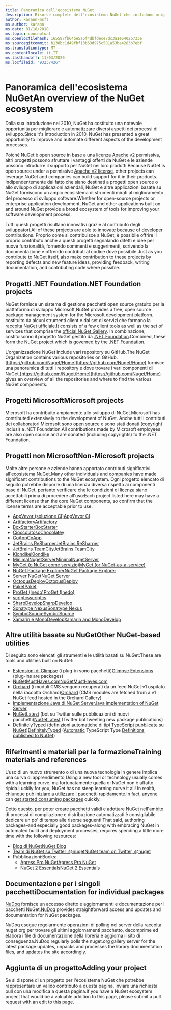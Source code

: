 ```yaml
---
title: Panoramica dell'ecosistema NuGet
description: Risorse complete dell'ecosistema NuGet che includono origini NuGet, progetti NuGet non Microsoft, utilità e materiali per la formazione.
author: karann-msft
ms.author: karann
ms.date: 01/18/2018
ms.topic: conceptual
ms.openlocfilehash: 165587fb64be5a5f4dbfdece7dc3a1e6402b733e
ms.sourcegitcommit: b138bc1d49fbf13b63d975c581a53be4283b7ebf
ms.translationtype: MT
ms.contentlocale: it-IT
ms.lasthandoff: 11/03/2020
ms.locfileid: "93237426"
---
```

# <a name="an-overview-of-the-nuget-ecosystem"></a><span data-ttu-id="ee7af-103">Panoramica dell'ecosistema NuGet</span><span class="sxs-lookup"><span data-stu-id="ee7af-103">An overview of the NuGet ecosystem</span></span>

<span data-ttu-id="ee7af-104">Dalla sua introduzione nel 2010, NuGet ha costituito una notevole opportunità per migliorare e automatizzare diversi aspetti dei processi di sviluppo.</span><span class="sxs-lookup"><span data-stu-id="ee7af-104">Since it's introduction in 2010, NuGet has presented a great opportunity to improve and automate different aspects of the development processes.</span></span>

<span data-ttu-id="ee7af-105">Poiché NuGet è open source in base a una [licenza Apache v2](http://choosealicense.com/licenses/apache/) permissiva, altri progetti possono sfruttare i vantaggi offerti da NuGet e le aziende possono introdurre il supporto per NuGet nei loro prodotti.</span><span class="sxs-lookup"><span data-stu-id="ee7af-105">Because NuGet is open source under a permissive [Apache v2 license](http://choosealicense.com/licenses/apache/), other projects can leverage NuGet and companies can build support for it in their products.</span></span> <span data-ttu-id="ee7af-106">Indipendentemente dal fatto che siano destinati a progetti open source o allo sviluppo di applicazioni aziendali, NuGet e altre applicazioni basate su NuGet forniscono un ampio ecosistema di strumenti mirati al miglioramento del processo di sviluppo software.</span><span class="sxs-lookup"><span data-stu-id="ee7af-106">Whether for open-source projects or enterprise application development, NuGet and other applications built on and around NuGet provide a broad ecosystem of tools for improving your software development process.</span></span>

<span data-ttu-id="ee7af-107">Tutti questi progetti risultano innovativi grazie al contributo degli sviluppatori.</span><span class="sxs-lookup"><span data-stu-id="ee7af-107">All of these projects are able to innovate because of developer contributions.</span></span> <span data-ttu-id="ee7af-108">Proprio come si contribuisce a NuGet, è possibile offrire il proprio contributo anche a questi progetti segnalando difetti e idee per nuove funzionalità, fornendo commenti e suggerimenti, scrivendo la documentazione e offrendo contributi al codice dove possibile.</span><span class="sxs-lookup"><span data-stu-id="ee7af-108">Just as you contribute to NuGet itself, also make contribution to these projects by reporting defects and new feature ideas, providing feedback, writing documentation, and contributing code where possible.</span></span>

## <a name="net-foundation-projects"></a><span data-ttu-id="ee7af-109">Progetti .NET Foundation</span><span class="sxs-lookup"><span data-stu-id="ee7af-109">.NET Foundation projects</span></span>

<span data-ttu-id="ee7af-110">NuGet fornisce un sistema di gestione pacchetti open source gratuito per la piattaforma di sviluppo Microsoft,</span><span class="sxs-lookup"><span data-stu-id="ee7af-110">NuGet provides a free, open source package management system for the Microsoft development platform.</span></span> <span data-ttu-id="ee7af-111">costituito da alcuni strumenti client e dal set di servizi che formano la [raccolta NuGet ufficiale](http://www.nuget.org).</span><span class="sxs-lookup"><span data-stu-id="ee7af-111">It consists of a few client tools as well as the set of services that comprise the [official NuGet Gallery](http://www.nuget.org).</span></span> <span data-ttu-id="ee7af-112">In combinazione, costituiscono il progetto NuGet gestito da [.NET Foundation](http://www.dotnetfoundation.org/).</span><span class="sxs-lookup"><span data-stu-id="ee7af-112">Combined, these form the NuGet project which is governed by the [.NET Foundation](http://www.dotnetfoundation.org/).</span></span>

<span data-ttu-id="ee7af-113">L'organizzazione NuGet include vari repository su GitHub.</span><span class="sxs-lookup"><span data-stu-id="ee7af-113">The NuGet Organization contains various repositories on GitHub.</span></span> <span data-ttu-id="ee7af-114">[https://github.com/Nuget/Home](https://github.com/Nuget/Home) fornisce una panoramica di tutti i repository e dove trovare i vari componenti di NuGet.</span><span class="sxs-lookup"><span data-stu-id="ee7af-114">[https://github.com/Nuget/Home](https://github.com/Nuget/Home) gives an overview of all the repositories and where to find the various NuGet components.</span></span>

## <a name="microsoft-projects"></a><span data-ttu-id="ee7af-115">Progetti Microsoft</span><span class="sxs-lookup"><span data-stu-id="ee7af-115">Microsoft projects</span></span>

<span data-ttu-id="ee7af-116">Microsoft ha contribuito ampiamente allo sviluppo di NuGet.</span><span class="sxs-lookup"><span data-stu-id="ee7af-116">Microsoft has contributed extensively to the development of NuGet.</span></span> <span data-ttu-id="ee7af-117">Anche tutti i contributi dei collaboratori Microsoft sono open source e sono stati donati (copyright inclusi) a .NET Foundation.</span><span class="sxs-lookup"><span data-stu-id="ee7af-117">All contributions made by Microsoft employees are also open source and are donated (including copyrights) to the .NET Foundation.</span></span>

## <a name="non-microsoft-projects"></a><span data-ttu-id="ee7af-118">Progetti non Microsoft</span><span class="sxs-lookup"><span data-stu-id="ee7af-118">Non-Microsoft projects</span></span>

<span data-ttu-id="ee7af-119">Molte altre persone e aziende hanno apportato contributi significativi all'ecosistema NuGet.</span><span class="sxs-lookup"><span data-stu-id="ee7af-119">Many other individuals and companies have made significant contributions to the NuGet ecosystem.</span></span> <span data-ttu-id="ee7af-120">Ogni progetto elencato di seguito potrebbe disporre di una licenza diversa rispetto ai componenti base di NuGet, pertanto verificare che le condizioni di licenza siano accettabili prima di procedere all'uso:</span><span class="sxs-lookup"><span data-stu-id="ee7af-120">Each project listed here may have a different license than the core NuGet components, so confirm that the license terms are acceptable prior to use:</span></span>

- [<span data-ttu-id="ee7af-121">AppVeyor (soluzione CI)</span><span class="sxs-lookup"><span data-stu-id="ee7af-121">AppVeyor CI</span></span>](https://www.appveyor.com/)
- [<span data-ttu-id="ee7af-122">Artifactory</span><span class="sxs-lookup"><span data-stu-id="ee7af-122">Artifactory</span></span>](https://www.jfrog.com/artifactory/)
- [<span data-ttu-id="ee7af-123">BoxStarter</span><span class="sxs-lookup"><span data-stu-id="ee7af-123">BoxStarter</span></span>](http://boxstarter.org/)
- [<span data-ttu-id="ee7af-124">Cioccolatoso</span><span class="sxs-lookup"><span data-stu-id="ee7af-124">Chocolatey</span></span>](https://chocolatey.org/)
- [<span data-ttu-id="ee7af-125">CoApp</span><span class="sxs-lookup"><span data-stu-id="ee7af-125">CoApp</span></span>](http://coapp.org/)
- [<span data-ttu-id="ee7af-126">JetBrains ReSharper</span><span class="sxs-lookup"><span data-stu-id="ee7af-126">JetBrains ReSharper</span></span>](https://resharper-plugins.jetbrains.com/)
- [<span data-ttu-id="ee7af-127">JetBrains TeamCity</span><span class="sxs-lookup"><span data-stu-id="ee7af-127">JetBrains TeamCity</span></span>](https://www.jetbrains.com/teamcity/)
- [<span data-ttu-id="ee7af-128">Klondike</span><span class="sxs-lookup"><span data-stu-id="ee7af-128">Klondike</span></span>](https://github.com/themotleyfool/Klondike)
- [<span data-ttu-id="ee7af-129">MinimalNugetServer</span><span class="sxs-lookup"><span data-stu-id="ee7af-129">MinimalNugetServer</span></span>](https://github.com/TanukiSharp/MinimalNugetServer)
- [<span data-ttu-id="ee7af-130">MyGet (o NuGet come servizio)</span><span class="sxs-lookup"><span data-stu-id="ee7af-130">MyGet (or NuGet-as-a-service)</span></span>](http://www.myget.org/)
- [<span data-ttu-id="ee7af-131">NuGet Package Explorer</span><span class="sxs-lookup"><span data-stu-id="ee7af-131">NuGet Package Explorer</span></span>](https://github.com/NuGetPackageExplorer/NuGetPackageExplorer)
- [<span data-ttu-id="ee7af-132">Server NuGet</span><span class="sxs-lookup"><span data-stu-id="ee7af-132">NuGet Server</span></span>](http://nugetserver.net/)
- [<span data-ttu-id="ee7af-133">OctopusDeploy</span><span class="sxs-lookup"><span data-stu-id="ee7af-133">OctopusDeploy</span></span>](https://octopus.com/)
- [<span data-ttu-id="ee7af-134">Paket</span><span class="sxs-lookup"><span data-stu-id="ee7af-134">Paket</span></span>](https://fsprojects.github.io/Paket/)
- [<span data-ttu-id="ee7af-135">ProGet (Inedo)</span><span class="sxs-lookup"><span data-stu-id="ee7af-135">ProGet (Inedo)</span></span>](http://inedo.com/proget)
- [<span data-ttu-id="ee7af-136">scriptcs</span><span class="sxs-lookup"><span data-stu-id="ee7af-136">scriptcs</span></span>](http://scriptcs.net/)
- [<span data-ttu-id="ee7af-137">SharpDevelop</span><span class="sxs-lookup"><span data-stu-id="ee7af-137">SharpDevelop</span></span>](http://community.sharpdevelop.net/blogs/mattward/archive/2011/01/23/NuGetSupportInSharpDevelop.aspx)
- [<span data-ttu-id="ee7af-138">Sonatype Nexus</span><span class="sxs-lookup"><span data-stu-id="ee7af-138">Sonatype Nexus</span></span>](http://www.sonatype.com/nexus-repository-sonatype)
- [<span data-ttu-id="ee7af-139">SymbolSource</span><span class="sxs-lookup"><span data-stu-id="ee7af-139">SymbolSource</span></span>](http://www.symbolsource.org/Public)
- [<span data-ttu-id="ee7af-140">Xamarin e MonoDevelop</span><span class="sxs-lookup"><span data-stu-id="ee7af-140">Xamarin and MonoDevelop</span></span>](https://github.com/mrward/monodevelop-nuget-addin)

## <a name="other-nuget-based-utilities"></a><span data-ttu-id="ee7af-141">Altre utilità basate su NuGet</span><span class="sxs-lookup"><span data-stu-id="ee7af-141">Other NuGet-based utilities</span></span>

<span data-ttu-id="ee7af-142">Di seguito sono elencati gli strumenti e le utilità basati su NuGet:</span><span class="sxs-lookup"><span data-stu-id="ee7af-142">These are tools and utilities built on NuGet:</span></span>

- <span data-ttu-id="ee7af-143">[Estensioni di Glimpse](http://getglimpse.com/Packages) (i plug-in sono pacchetti)</span><span class="sxs-lookup"><span data-stu-id="ee7af-143">[Glimpse Extensions](http://getglimpse.com/Packages) (plug-ins are packages)</span></span>
- [<span data-ttu-id="ee7af-144">NuGetMustHaves.com</span><span class="sxs-lookup"><span data-stu-id="ee7af-144">NuGetMustHaves.com</span></span>](http://nugetmusthaves.com/)
- <span data-ttu-id="ee7af-145">[Orchard](http://www.orchardproject.net/) (i moduli CMS vengono recuperati da un feed NuGet v1 ospitato nella raccolta Orchard)</span><span class="sxs-lookup"><span data-stu-id="ee7af-145">[Orchard](http://www.orchardproject.net/) (CMS modules are fetched from a v1 NuGet feed hosted in the Orchard Gallery)</span></span>
- [<span data-ttu-id="ee7af-146">Implementazione Java di NuGet Server</span><span class="sxs-lookup"><span data-stu-id="ee7af-146">Java implementation of NuGet Server</span></span>](http://jonnyzzz.com/blog/2012/03/07/nuget-server-in-pure-java/)
- <span data-ttu-id="ee7af-147">[NuGetLatest](https://twitter.com/NuGetLatest) (bot su Twitter sulle pubblicazioni di nuovi pacchetti)</span><span class="sxs-lookup"><span data-stu-id="ee7af-147">[NuGetLatest](https://twitter.com/NuGetLatest) (Twitter bot tweeting new package publications)</span></span>
- <span data-ttu-id="ee7af-148">[DefinitelyTyped](http://definitelytyped.org/) (definizioni [automatiche](https://github.com/DefinitelyTyped/NugetAutomation/) di tipi TypeScript [pubblicate su NuGet](http://www.nuget.org/packages?q=DefinitelyTyped))</span><span class="sxs-lookup"><span data-stu-id="ee7af-148">[DefinitelyTyped](http://definitelytyped.org/) ([Automatic](https://github.com/DefinitelyTyped/NugetAutomation/) TypeScript Type [Definitions published to NuGet](http://www.nuget.org/packages?q=DefinitelyTyped))</span></span>

## <a name="training-materials-and-references"></a><span data-ttu-id="ee7af-149">Riferimenti e materiali per la formazione</span><span class="sxs-lookup"><span data-stu-id="ee7af-149">Training materials and references</span></span>

<span data-ttu-id="ee7af-150">L'uso di un nuovo strumento o di una nuova tecnologia in genere implica una curva di apprendimento,</span><span class="sxs-lookup"><span data-stu-id="ee7af-150">Using a new tool or technology usually comes with a learning curve.</span></span> <span data-ttu-id="ee7af-151">ma fortunatamente quella di NuGet non è affatto ripida.</span><span class="sxs-lookup"><span data-stu-id="ee7af-151">Luckily for you, NuGet has no steep learning curve it all!</span></span> <span data-ttu-id="ee7af-152">In realtà, chiunque può [iniziare a utilizzare i pacchetti](../quickstart/install-and-use-a-package-in-visual-studio.md) rapidamente.</span><span class="sxs-lookup"><span data-stu-id="ee7af-152">In fact, anyone can [get started consuming packages](../quickstart/install-and-use-a-package-in-visual-studio.md) quickly.</span></span>

<span data-ttu-id="ee7af-153">Detto questo, per poter creare pacchetti validi e adottare NuGet nell'ambito di processi di compilazione e distribuzione automatizzati è consigliabile dedicare un po' di tempo alle risorse seguenti:</span><span class="sxs-lookup"><span data-stu-id="ee7af-153">That said, authoring packages–and especially good packages–along with  embracing NuGet in automated build and deployment processes, requires spending a little more time with the following resources:</span></span>

- [<span data-ttu-id="ee7af-154">Blog di NuGet</span><span class="sxs-lookup"><span data-stu-id="ee7af-154">NuGet Blog</span></span>](http://blog.nuget.org/)
- [<span data-ttu-id="ee7af-155">Team di NuGet su Twitter, @nuget</span><span class="sxs-lookup"><span data-stu-id="ee7af-155">NuGet team on Twitter, @nuget</span></span>](http://twitter.com/nuget)
- <span data-ttu-id="ee7af-156">Pubblicazioni:</span><span class="sxs-lookup"><span data-stu-id="ee7af-156">Books:</span></span>
  - [<span data-ttu-id="ee7af-157">Apress Pro NuGet</span><span class="sxs-lookup"><span data-stu-id="ee7af-157">Apress Pro NuGet</span></span>](http://bit.ly/ProNuGet)
  - [<span data-ttu-id="ee7af-158">NuGet 2 Essentials</span><span class="sxs-lookup"><span data-stu-id="ee7af-158">NuGet 2 Essentials</span></span>](http://www.amazon.com/NuGet-2-Essentials-Damir-Arh-ebook/dp/B00GTQD5M4)

## <a name="documentation-for-individual-packages"></a><span data-ttu-id="ee7af-159">Documentazione per i singoli pacchetti</span><span class="sxs-lookup"><span data-stu-id="ee7af-159">Documentation for individual packages</span></span>

<span data-ttu-id="ee7af-160">[NuDoq](http://nudoq.org) fornisce un accesso diretto e aggiornamenti e documentazione per i pacchetti NuGet.</span><span class="sxs-lookup"><span data-stu-id="ee7af-160">[NuDoq](http://nudoq.org) provides straightforward access and updates and documentation for NuGet packages.</span></span>

<span data-ttu-id="ee7af-161">NuDoq esegue regolarmente operazioni di polling nel server della raccolta nuget.org per trovare gli ultimi aggiornamenti pacchetto, decomprime ed elabora i file di documentazione della libreria e aggiorna il sito di conseguenza.</span><span class="sxs-lookup"><span data-stu-id="ee7af-161">NuDoq regularly polls the nuget.org gallery server for the latest package updates, unpacks and processes the library documentation files, and updates the site accordingly.</span></span>

## <a name="adding-your-project"></a><span data-ttu-id="ee7af-162">Aggiunta di un progetto</span><span class="sxs-lookup"><span data-stu-id="ee7af-162">Adding your project</span></span>

<span data-ttu-id="ee7af-163">Se si dispone di un progetto per l'ecosistema NuGet che potrebbe rappresentare un valido contributo a questa pagina, inviare una richiesta pull con una modifica a questa pagina.</span><span class="sxs-lookup"><span data-stu-id="ee7af-163">If you have a NuGet ecosystem project that would be a valuable addition to this page, please  submit a pull request with an edit to this page.</span></span>